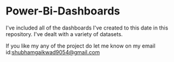 # Power-Bi-Dashboards
I've included all of the dashboards I've created to this date in this repository. I've dealt with a variety of datasets. 

If you like my any of the project do let me know on my email id:shubhamgaikwad9054@gmail.com


